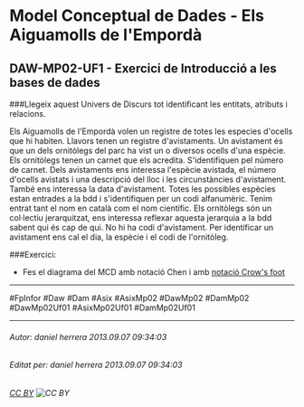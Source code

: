 # Model Conceptual de Dades - Els Aiguamolls de l'Empordà
## DAW-MP02-UF1 - Exercici de Introducció a les bases de dades
###Llegeix aquest Univers de Discurs tot identificant les entitats, atributs i relacions.

Els Aiguamolls de l'Empordà volen un registre de totes les especies d'ocells que hi habiten. Llavors tenen un registre d'avistaments. Un avistament és que un dels ornitòlegs del parc ha vist un o diversos ocells d'una espècie. Els ornitòlegs tenen un carnet que els acredita. S'identifiquen pel número de carnet. Dels avistaments ens interessa l'espècie avistada, el número d'ocells avistats i una descripció del lloc i les circunstàncies d'avistament. També ens interessa la data d'avistament. Totes les possibles espècies estan entrades a la bdd i s'identifiquen per un codi alfanumèric. Tenim entrat tant el nom en català com el nom científic. Els ornitòlegs són un col·lectiu jerarquitzat, ens
interessa reflexar aquesta jerarquia a la bdd sabent qui és cap de qui. No hi ha codi d'avistament. Per identificar un avistament ens cal el dia, la espècie i el codi de l'ornitòleg.

###Exercici:

* Fes el diagrama del MCD amb notació Chen i amb [notació Crow's foot](http://en.wikipedia.org/wiki/Entity%E2%80%93relationship_model#Crow.27s_Foot_Notation)


---

#FpInfor #Daw #Dam #Asix #AsixMp02 #DawMp02 #DamMp02 #DawMp02Uf01 #AsixMp02Uf01 #DamMp02Uf01

---

###### Autor: daniel herrera 2013.09.07 09:34:03
###### Editat per: daniel herrera 2013.09.07 09:34:03
###### [CC BY](https://creativecommons.org/licenses/by/4.0/) ![CC BY](https://licensebuttons.net/l/by/3.0/80x15.png)
